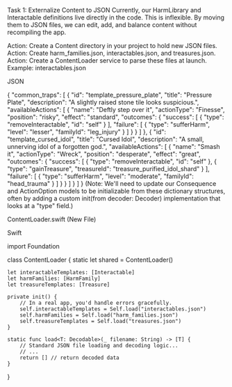 Task 1: Externalize Content to JSON
Currently, our HarmLibrary and Interactable definitions live directly in the code. This is inflexible. By moving them to JSON files, we can edit, add, and balance content without recompiling the app.

Action: Create a Content directory in your project to hold new JSON files.
Action: Create harm_families.json, interactables.json, and treasures.json.
Action: Create a ContentLoader service to parse these files at launch.
Example: interactables.json

JSON

{
  "common_traps": [
    {
      "id": "template_pressure_plate",
      "title": "Pressure Plate",
      "description": "A slightly raised stone tile looks suspicious.",
      "availableActions": [
        {
          "name": "Deftly step over it",
          "actionType": "Finesse",
          "position": "risky",
          "effect": "standard",
          "outcomes": {
            "success": [
              { "type": "removeInteractable", "id": "self" }
            ],
            "failure": [
              { "type": "sufferHarm", "level": "lesser", "familyId": "leg_injury" }
            ]
          }
        }
      ]
    },
    {
      "id": "template_cursed_idol",
      "title": "Cursed Idol",
      "description": "A small, unnerving idol of a forgotten god.",
      "availableActions": [
        {
          "name": "Smash it",
          "actionType": "Wreck",
          "position": "desperate",
          "effect": "great",
          "outcomes": {
            "success": [
              { "type": "removeInteractable", "id": "self" },
              { "type": "gainTreasure", "treasureId": "treasure_purified_idol_shard" }
            ],
            "failure": [
              { "type": "sufferHarm", "level": "moderate", "familyId": "head_trauma" }
            ]
          }
        }
      ]
    }
  ]
}
(Note: We'll need to update our Consequence and ActionOption models to be initializable from these dictionary structures, often by adding a custom init(from decoder: Decoder) implementation that looks at a "type" field.)

ContentLoader.swift (New File)

Swift

import Foundation

class ContentLoader {
    static let shared = ContentLoader()

    let interactableTemplates: [Interactable]
    let harmFamilies: [HarmFamily]
    let treasureTemplates: [Treasure]

    private init() {
        // In a real app, you'd handle errors gracefully.
        self.interactableTemplates = Self.load("interactables.json")
        self.harmFamilies = Self.load("harm_families.json")
        self.treasureTemplates = Self.load("treasures.json")
    }

    static func load<T: Decodable>(_ filename: String) -> [T] {
        // Standard JSON file loading and decoding logic...
        // ...
        return [] // return decoded data
    }
}